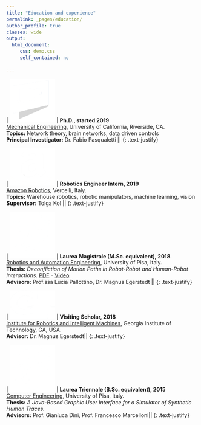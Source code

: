 ```yaml
---
title: "Education and experience"
permalink: _pages/education/
author_profile: true
classes: wide
output: 
  html_document:
     css: demo.css
     self_contained: no

---
```


| <img src="/assets/images/ucr_logo.png" width="120px"> | **Ph.D., started 2019** <br> [Mechanical Engineering](http://www.fabiopas.it/index.html), University of California, Riverside, CA. <br> **Topics:** Network theory, brain networks, data driven controls <br> **Principal Investigator:** Dr. Fabio Pasqualetti  ||
{: .text-justify}

| <img src="/assets/images/amz_logo.png" width="120px"> | **Robotics Engineer Intern, 2019** <br> [Amazon Robotics](https://www.amazonrobotics.com/#/), Vercelli, Italy. <br> **Topics:** Warehouse robotics, robotic manipulators, machine learning, vision <br> **Supervisor:** Tolga Kol  ||
{: .text-justify}

| <img src="/assets/images/unipi_logo.png" width="120px"> | **Laurea Magistrale (M.Sc. equivalent), 2018** <br> [Robotics and Automation Engineering](https://www.centropiaggio.unipi.it/research/robotics), University of Pisa, Italy. <br> **Thesis:** _Deconfliction of Motion Paths in Robot-Robot and Human-Robot Interactions._ [PDF](/assets/pdf/Celi_Thesis.pdf) - [Video](https://www.youtube.com/watch?v=sJsCEw-e8sc) <br> **Advisors:** Prof.ssa Lucia Pallottino, Dr. Magnus Egerstedt  ||
{: .text-justify}

| <img src="/assets/images/gt_logo.png" width="120px"> | **Visiting Scholar, 2018** <br> [Institute for Robotics and Intelligent Machines](http://www.robotics.gatech.edu), Georgia Institute of Technology, GA, USA. <br> **Advisor:** Dr. Magnus Egerstedt||
{: .text-justify}

| <img src="/assets/images/unipi_logo.png" width="120px"> | **Laurea Triennale (B.Sc. equivalent), 2015** <br> [Computer Engineering](https://computer.ing.unipi.it), University of Pisa, Italy. <br> **Thesis:** _A Java-Based Graphic User Interface for a Simulator of Synthetic Human Traces._ <br> **Advisors:** Prof. Gianluca Dini, Prof. Francesco Marcelloni||
{: .text-justify}


